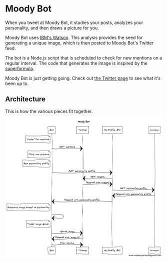 # Moody Bot

When you tweet at Moody Bot, it studies your posts, analyzes your personality, and then draws a picture for you.

Moody Bot uses [IBM's Watson](http://www.ibm.com/smarterplanet/us/en/ibmwatson/). This analysis provides the seed for generating a unique image, which is then posted to Moody Bot's Twitter feed.

The bot is a Node.js script that is scheduled to check for new mentions on a regular interval. The code that generates the image is inspired by the [superformula](http://www.amjbot.org/content/90/3/333.abstract).

Moody Bot is just getting going. Check out [the Twitter page](https://twitter.com/MoodyMeeks) to see what it's been up to.


## Architecture
This is how the various pieces fit together.

![web sequence diagram](./moody-bot-web-sequence-diagram.png)
